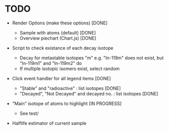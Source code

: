 # TODO

- Render Options (make these options) [DONE]
    - Sample with atoms (default) [DONE]
    - Overview piechart (Chart.js) [DONE]

- Script to check existance of each decay isotope
    - Decay for metastable isotopes "m" e.g. "In-119m" does not exist, but "In-119m1" and "In-119m2" do
    - If multiple isotopic isomers exist, select random

- Click event handler for all legend items [DONE]
    - "Stable" and "radioactive" : list isotopes [DONE]
    - "Decayed", "Not Decayed" and decayed no. : list isotopes [DONE]

- "Main" isotope of atoms to highlight [IN PROGRESS]
    - See test/

- Halflife estimator of current sample